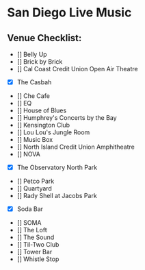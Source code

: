 # San Diego Live Music

## Venue Checklist:

- [] Belly Up
- [] Brick by Brick
- [] Cal Coast Credit Union Open Air Theatre
- [x] The Casbah
- [] Che Cafe
- [] EQ
- [] House of Blues
- [] Humphrey's Concerts by the Bay
- [] Kensington Club
- [] Lou Lou's Jungle Room
- [] Music Box
- [] North Island Credit Union Amphitheatre
- [] NOVA
- [x] The Observatory North Park
- [] Petco Park
- [] Quartyard
- [] Rady Shell at Jacobs Park
- [x] Soda Bar
- [] SOMA
- [] The Loft
- [] The Sound
- [] Til-Two Club
- [] Tower Bar
- [] Whistle Stop
